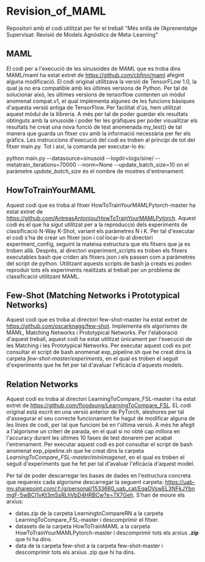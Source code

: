 # Revision_of_MAML
Repositori amb el codi utilitzat per fer el treball "Més enllà de l’Aprenentatge Supervisat: Revisió de Models Agnòstics de Meta-Learning"

## MAML
El codi per a l'execució de les sinusoides de MAML que es troba dins MAML/maml ha estat extret de https://github.com/cbfinn/maml afegint alguna modificació. El codi original utilitzava la versió de TensorFLow 1.0, la qual ja no era compatible amb les últimes versions de Python. Per tal de solucionar això, les últimes versions de tensorflow contenten un mòdul anomenat compat.v1, el qual implementa algunes de les funcions bàsiques d'aquesta versió antiga de TensorFlow. Per facilitat d'ús, hem utilitzat aquest mòdul de la llibreria. A més per tal de poder guardar els resultats obtinguts amb la sinusoide i poder fer les gràfiques per poder visualitzar els resultats he creat una nova funció de test anomenada my_test() de tal manera que guarda un fitxer csv amb la informació necessària per fer els gràfics. Les instruccions d'execució del codi es troben al principi de tot del fitxer main.py. Tot i així, la comanda per executar-lo és:

python main.py --datasource=sinusoid --logdir=logs/sine/ --metatrain_iterations=70000 --norm=None --update_batch_size=10
on el paràmetre *update_batch_size* és el nombre de mostres d'entrenament.

## HowToTrainYourMAML
Aquest codi que es troba al fitxer HowToTrainYourMAMLPytorch-master ha estat extret de https://github.com/AntreasAntoniou/HowToTrainYourMAMLPytorch. Aquest codi és el que ha sigut utilitzat per a la reproducció dels experiments de classificació N-Way K-Shot, variant els paràmetres N i K. Per tal d'executar el codi s'ha de crear un fitxer json i col·locar-lo al directori experiment_config, seguint la mateixa estructura que els fitxers que ja es troben allà. Després, al directori experiment_scripts es troben els fitxers executables bash que criden als fitxers json i els passen com a paràmetres del script de python. Utilitzant aquests scripts de bash ja creats es poden reproduir tots els experiments realitzats al treball per un problema de classificació utilitzant MAML.

## Few-Shot (Matching Networks i Prototypical Networks)
Aquest codi que es troba al directori few-shot-master ha estat extret de https://github.com/oscarknagg/few-shot. Implementa els algorismes de MAML, Matching Networks i Prototypical Networks. Per l'elaboració d'aquest treball, aquest codi ha estat utilitzat únicament per l'execució de les Matching i les Prototypical Networks. Per executar aquest codi es pot consultar el script de bash anomenat exp_pipeline.sh que he creat dins la carpeta *few-shot-master/experiments*, en el qual es troben el seguit d'experiments que he fet per tal d'avaluar l'eficàcia d'aquests models.

## Relation Networks
Aquest codi es troba al directori LearningToCompare_FSL-master i ha estat extret de https://github.com/floodsung/LearningToCompare_FSL. EL codi original està escrit en una versió anterior de PyTorch, aleshores per tal d'assegurar el seu correcte funcionament he hagut de modificar alguna de les línies de codi, per tal que funcioni bé en l'última versió. A més he afegit a l'algorisme un criteri de parada, en el qual si no obté cap millora en l'accuracy durant les últimes 10 fases de test donarem per acabat l'entrenament. Per executar aquest codi es pot consultar el script de bash anomenat exp_pipeline.sh que he creat dins la carpeta *LearningToCompare_FSL-master/miniimagenet*, en el qual es troben el seguit d'experiments que he fet per tal d'avaluar l'eficàcia d'aquest model.


Per tal de poder descarregar les bases de dades en l'estructura concreta que requereix cada algorisme descarregar la seguent carpeta: https://uab-my.sharepoint.com/:f:/g/personal/1533660_uab_cat/EqaOVswEL3NFkJYbnmgF-5wBCI1vKt3mSsRLhVbD4HRBCw?e=7X7Geh. S'han de moure els arxius:
- datas.zip de la carpeta LearningtoCompareRN a la carpeta LearningToCompare_FSL-master i descomprimir el fitxer.
- datasets de la carpeta HowToTrainMAML a la carpeta HowToTrainYourMAMLPytorch-master i descomprimir tots els arxius **.zip** que hi ha dins.
- data de la carpeta few-shot a la carpeta few-shot-master i descomprimir tots els arxius .zip que hi ha dins.
